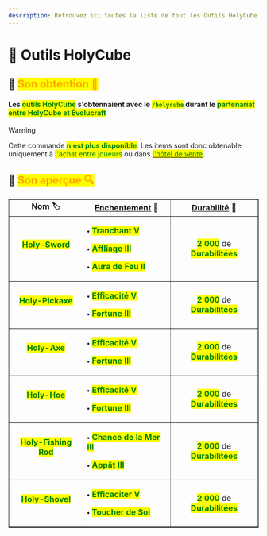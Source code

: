 ```yaml
---
description: Retrouvez ici toutes la liste de tout les Outils HolyCube présents sur le serveur.
---
```


# 🚂 Outils HolyCube

## 🔷 <mark style="color:orange;">Son obtention 🤔</mark>

#### Les <mark style="color:green;">**outils HolyCube**</mark> s'obtennaient avec le <mark style="color:green;">**`/holycube`**</mark> durant le <mark style="color:green;">**partenariat entre HolyCube et Évolucraft**</mark>
> [!WARNING]
> Cette commande <mark style="color:green;">**n'est plus disponible**</mark>. Les items sont donc obtenable uniquement à <mark style="color:green;">l'achat entre joueurs</mark> ou dans [<mark style="color:green;">l'hôtel de vente</mark>](https://wiki.evolucraft.fr/le-gameplay/le-commerce#hotel-des-ventes).

## 🔷 <mark style="color:orange;">Son aperçue 🔍</mark>

<table border="1" cellspacing="0" cellpadding="6">
  <tr>
    <td align="center"><strong><ins>Nom</ins> 🏷️</strong></td>
    <td align="center"><strong><ins>Enchentement</ins> 📖</strong></td>
    <td align="center"><strong><ins>Durabilité</ins> 📏</strong></td>
  </tr>
  <tr>
   <td align="center">
     <p><mark style="color:green;"><strong>Holy-Sword</strong></mark></p>
     <p><figure><img src="../.gitbook/assets/Codex/Outils/HolyCube/Epee.png" alt=""></figure></p>
   </td>
   <td>
     <p>🞄 <mark style="color:green;"><strong>Tranchant V</strong></mark></p>
     <p>🞄 <mark style="color:green;"><strong>Affliage III</strong></mark></p>
     <p>🞄 <mark style="color:green;"><strong>Aura de Feu II</strong></mark></p>
   </td>
   <td align="center">
     <p><mark style="color:green;"><strong>2 000</strong></mark> de <mark style="color:green;"><strong>Durabilitées</strong></mark></p>
   </td>
  </tr>
  <tr>
   <td align="center">
     <p><mark style="color:green;"><strong>Holy-Pickaxe</strong></mark></p>
     <p><figure><img src="../.gitbook/assets/Codex/Outils/HolyCube/Pioche.png" alt=""></figure></p>
   </td>
   <td>
     <p>🞄 <mark style="color:green;"><strong>Efficacité V</strong></mark></p>
     <p>🞄 <mark style="color:green;"><strong>Fortune III</strong></mark></p>
   </td>
   <td align="center">
     <p><mark style="color:green;"><strong>2 000</strong></mark> de <mark style="color:green;"><strong>Durabilitées</strong></mark></p>
   </td>
  </tr>  
  <tr>
   <td align="center">
     <p><mark style="color:green;"><strong>Holy-Axe</strong></mark></p>
     <p><figure><img src="../.gitbook/assets/Codex/Outils/HolyCube/Hache.png" alt=""></figure></p>
   </td>
   <td>
     <p>🞄 <mark style="color:green;"><strong>Efficacité V</strong></mark></p>
     <p>🞄 <mark style="color:green;"><strong>Fortune III</strong></mark></p>
   </td>
   <td align="center">
     <p><mark style="color:green;"><strong>2 000</strong></mark> de <mark style="color:green;"><strong>Durabilitées</strong></mark></p>
   </td>
  </tr>
  <tr>
   <td align="center">
     <p><mark style="color:green;"><strong>Holy-Hoe</strong></mark></p>
     <p><figure><img src="../.gitbook/assets/Codex/Outils/HolyCube/Houe.png" alt=""></figure></p>
   </td>
   <td>
     <p>🞄 <mark style="color:green;"><strong>Efficacité V</strong></mark></p>
     <p>🞄 <mark style="color:green;"><strong>Fortune III</strong></mark></p>
   </td>
   <td align="center">
     <p><mark style="color:green;"><strong>2 000</strong></mark> de <mark style="color:green;"><strong>Durabilitées</strong></mark></p>
   </td>
  </tr>
  <tr>
   <td align="center">
     <p><mark style="color:green;"><strong>Holy-Fishing Rod</strong></mark></p>
     <p><figure><img src="../.gitbook/assets/Codex/Outils/HolyCube/CanneAPeche.png" alt=""></figure></p>
   </td>
   <td>
     <p>🞄 <mark style="color:green;"><strong>Chance de la Mer III</strong></mark></p>
     <p>🞄 <mark style="color:green;"><strong>Appât III</strong></mark></p>
   </td>
   <td align="center">
     <p><mark style="color:green;"><strong>2 000</strong></mark> de <mark style="color:green;"><strong>Durabilitées</strong></mark></p>
   </td>
  </tr>  
  <tr>
   <td align="center">
     <p><mark style="color:green;"><strong>Holy-Shovel</strong></mark></p>
     <p><figure><img src="../.gitbook/assets/Codex/Outils/HolyCube/Pelle.png" alt=""></figure></p>
   </td>
   <td>
     <p>🞄 <mark style="color:green;"><strong>Efficaciter V</strong></mark></p>
     <p>🞄 <mark style="color:green;"><strong>Toucher de Soi</strong></mark></p>
   </td>
   <td align="center">
     <p><mark style="color:green;"><strong>2 000</strong></mark> de <mark style="color:green;"><strong>Durabilitées</strong></mark></p>
   </td>
  </tr>
</table>

